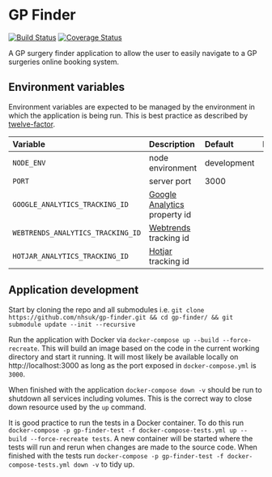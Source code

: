 # GP Finder

[![Build Status](https://travis-ci.org/nhsuk/gp-finder.svg?branch=master)](https://travis-ci.org/nhsuk/gp-finder)
[![Coverage Status](https://coveralls.io/repos/github/nhsuk/gp-finder/badge.svg?branch=master)](https://coveralls.io/github/nhsuk/gp-finder?branch=master)

A GP surgery finder application to allow the user to easily navigate to a GP surgeries online booking system.

## Environment variables

Environment variables are expected to be managed by the environment in which
the application is being run. This is best practice as described by
[twelve-factor](https://12factor.net/config).

| Variable                         | Description                                                        | Default      | Required        |
|:---------------------------------|:-------------------------------------------------------------------|:-------------|-----------------|
| `NODE_ENV`                       | node environment                                                   | development  |                 |
| `PORT`                           | server port                                                        | 3000         |                 |
| `GOOGLE_ANALYTICS_TRACKING_ID`   | [Google Analytics](https://www.google.co.uk/analytics) property id |              |                 |
| `WEBTRENDS_ANALYTICS_TRACKING_ID`| [Webtrends](https://www.webtrends.com/) tracking id                |              |                 |
| `HOTJAR_ANALYTICS_TRACKING_ID`   | [Hotjar](https://www.hotjar.com/) tracking id                      |              |                 |

## Application development

Start by cloning the repo and all submodules i.e. `git clone https://github.com/nhsuk/gp-finder.git && cd gp-finder/ && git submodule update --init --recursive`

Run the application with Docker via `docker-compose up --build --force-recreate`. This will build an image based on the code in the current working directory and start it running. It will most likely be available locally on http://localhost:3000 as long as the port exposed in `docker-compose.yml` is `3000`.

When finished with the application `docker-compose down -v` should be run to shutdown all services including volumes. This is the correct way to close down resource used by the `up` command.

It is good practice to run the tests in a Docker container. To do this run `docker-compose -p gp-finder-test -f docker-compose-tests.yml up --build --force-recreate tests`. A new container will be started where the tests will run and rerun when changes are made to the source code.
When finished with the tests run `docker-compose -p gp-finder-test -f docker-compose-tests.yml down -v` to tidy up.
